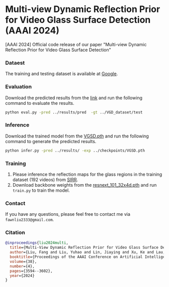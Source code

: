 # Multi-view Dynamic Reflection Prior for Video Glass Surface Detection (AAAI 2024)

[AAAI 2024] Official code release of our paper "Multi-view Dynamic Reflection Prior for Video Glass Surface Detection"


### Dataest

The training and testing dataset is available at [Google](https://drive.google.com/drive/folders/1QsdYI5Gwi-rKKwGgdE7GFTjhRO4-wIiI?usp=sharing). 


### Evaluation
Download the predicted results from the [link](https://github.com/fawnliu/VGSD/releases/download/1.0/pred.zip) and run the following command to evaluate the results.

```bash
python eval.py -pred ../results/pred  -gt ../VGD_dataset/test
```

### Inference
Download the trained model from the [VGSD.pth](https://github.com/fawnliu/VGSD/releases/download/1.0/VGSD.pth) and run the following command to generate the predicted results.

```bash
python infer.py -pred ../results/ -exp ../checkpoints/VGSD.pth 
```

### Training
1. Please inference the reflection maps for the glass regions in the training dataset (192 videos) from [SIRR](https://github.com/zdlarr/Location-aware-SIRR).
2. Download backbone weights from the [resnext_101_32x4d.pth](https://github.com/fawnliu/VGSD/releases/download/1.0/resnext_101_32x4d.pth) and run `train.py` to train the model.


### Contact
If you have any questions, please feel free to contact me via `fawnliu2333@gmail.com`.

### Citation

```bibtex
@inproceedings{liu2024multi,
  title={Multi-View Dynamic Reflection Prior for Video Glass Surface Detection},
  author={Liu, Fang and Liu, Yuhao and Lin, Jiaying and Xu, Ke and Lau, Rynson WH},
  booktitle={Proceedings of the AAAI Conference on Artificial Intelligence},
  volume={38},
  number={4},
  pages={3594--3602},
  year={2024}
}
```